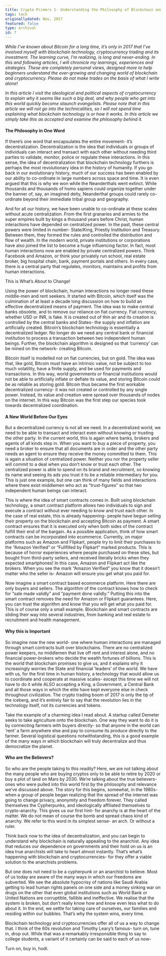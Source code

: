 ```yaml
---
title: Crypto Primers 1- Understanding the Philosophy of Blockchain and Cryptocurrency
tags: tech
originallydated: Nov, 2017
featured: false
type: archival
id: 7
---
```


*While I’ve known about Bitcoin for a long time, it’s only in 2017 that I’ve involved myself with blockchain technology, cryptocurrency trading and its investment. The learning curve, I’m realizing, is long and never-ending. In this and following articles, I will chronicle my learnings, experiences and strategies. These are completely personal views, designed more to help beginners understand the ever-growing and changing world of blockchain and cryptocurrency. Please do not make trades on the basis of what I write alone!*

*In this article I visit the ideological and political aspects of cryptocurrency to explain why it seems like such a big deal, and why people who get into this world quickly become staunch evangelists. Please note that in this article we will not go into the technicalities, so I will not spend time explaining what blockchain technology is or how it works. In this article we simply take this as accepted and examine the philosophy behind it.*

#### The Philosophy in One Word

If there’s one word that encapsulates the entire movement- it’s decentralization. Decentralization is the idea that individuals or groups of individuals can interact and transact with each other without needing third parties to validate, monitor, police or regulate these interactions. In this sense, the idea of decentralization that blockchain technology furthers is perhaps the most revolutionary idea in the history of humanity. If you go back in our evolutionary history, much of our success has been enabled by our ability to co-ordinate in large numbers across space and time. It is even argued that this is why we won while the Neanderthals went extinct. While thousands and thousands of homo sapiens could organize together under the banner of, say, an imagined deity, Neanderthal groups could rarely co-ordinate beyond their immediate tribal group and geography.

And for all our history, we have been unable to co-ordinate at these scales without acute centralization. From the first granaries and armies to the super empires built by kings a thousand years before Christ, human interactions have depended on centralized power. In the past, these central powers were limited in number- State/King, Priestly Institution and Treasury. Between them, they formed the rules and controlled the distribution and flow of wealth. In the modern world, private institutions or corporations have also joined the list to become a huge influencing factor. In fact, most human interactions now are enabled by private centralized powers. Think Facebook and Amazon, or think your privately run school, real estate broker, big hospital chain, bank, payment portals and others. In every case, there is a central party that regulates, monitors, maintains and profits from human interactions.

This is What’s About to Change!

Using the power of blockchain, human interactions no longer need these middle-men and rent seekers. It started with Bitcoin, which itself was the culmination of at least a decade long discussion on how to build an effective decentralized means of payment. The idea was to make central banks obsolete, and to remove our reliance on fiat currency. Fiat currency, whether USD or INR, is fake. It is created out of thin air and its creation is controlled by the central banks and States- the supply and inflation are artificially created. Bitcoin’s blockchain technology is essentially a decentralized ledger. No longer do we need any central bank or financial institution to process a transaction between two independent human beings. Further, the blockchain algorithm is designed so that ‘currency’ can be mined on the network- creating Bitcoin.

Bitcoin itself is modelled not on fiat currencies, but on gold. The idea was that, like gold, Bitcoin must have an intrinsic value, not be subject to too much volatility, have a finite supply, and be used for payments and transactions. In this way, world governments or financial institutions would not be able to artificially inflate or deflate its value, and storing Bitcoin could be as reliable as storing gold. Bitcoin thus became the first workable decentralized currency- it was not created or controlled by any single power. Instead, its value and creation were spread over thousands of nodes on the internet. In this way Bitcoin was the first step our species took towards decentralized coordination.

#### A New World Before Our Eyes

But a decentralized currency is not all we need. In a decentralized world, we need to be able to transact and interact even without knowing or trusting the other party. In the current world, this is again where banks, brokers and agents of all kinds step in. When you want to buy a piece of property, you need a broker to ensure that all documents are in order and the other party needs an agent to ensure they receive the money committed to them. This is again a situation of centralized power. Neither you nor the property seller will commit to a deal when you don’t know or trust each other. The centralized power is able to spend on its brand and recruitment, so knowing its name and seeing its ads you trust it to be a reliable intermediary for you. This is just one example, but one can think of many fields and interactions where there exist middlemen who act as “trust-figures” so that two independent human beings can interact.

This is where the idea of smart contracts comes in. Built using blockchain technology, a smart contract platform allows two individuals to sign and execute a contract without ever needing to know and trust each other. In the case of real estate, this is already happening- people have begun selling their property on the blockchain and accepting Bitcoin as payment. A smart contract ensures that it is executed only when both sides of the contract fulfill their end of the bargain. As a possible application, think of how smart contracts can be incorporated into ecommerce. Currently, on major platforms such as Amazon and Flipkart, people try to limit their purchases to the “Amazon Verified” or “Fullfilled by Flipkart” marked products. This is because of horror experiences where people purchased on these sites, but bought from third-party sellers, and received literally bricks when they expected smartphones! In this case, Amazon and Flipkart act like the brokers. When you see the mark “Amazon Verified” you know that it doesn’t matter who the seller is- Amazon will ensure you get what you paid for.

Now imagine a smart contract based ecommerce platform. Here there are only buyers and sellers. The algorithm of the contract knows how to check for “sale made validly” and “payment done validly.” Putting this into the smart contract removes the need for Amazon or Flipkart guarantees. Here, you can trust the algorithm and know that you will get what you paid for. This is of course only a small example. Blockchain and smart contracts are sliding their way into several industries, from banking and real estate to recruitment and health management.

#### Why this is Important

So imagine now the new world- one where human interactions are managed through smart contracts built over blockchains. There are no centralized power keepers, no middlemen that live off rent and interest alone, and no financial power-brokers who decide the wealth fortunes of billions. This is the world that blockchain promises to give us, and it explains why it increasingly worries the State and financial ‘leaders’ of the world. We have with us, for the first time in human history, a technology that would allow us to coordinate and cooperate at massive scales- except this time we will not have to do it while ALSO accepting a King, a Government, a Central Bank and all those ways in which the elite have kept everyone else in check throughout civilization. The crypto trading boom of 2017 is only the tip of the iceberg, and it’s entirely fair to say that the revolution lies in the technology itself, not its currencies and tokens.

Take the example of a charming idea I read about. A startup called Demeter seeks to take agriculture onto the blockchain. One way they want to do it is by connecting farmers with buyers directly- so that anyone in the world can ‘rent’ a farm anywhere else and pay to consume its produce directly to the farmer. Several logistical questions notwithstanding, this is a good example of the many ways in which blockchain will truly decentralize and thus democratize the planet.

#### Who are the Believers?

So who are the people taking to this readily? Here, we are not talking about the many people who are buying cryptos only to be able to retire by 2020 or buy a plot of land on Mars by 2030. We’re talking about the true believers- ones who were pulled into this world first by the philosophy and relevance we’ve discussed above. The story for this begins, somewhat, in the 1980s- when a group of people began realizing that the spread of the internet was going to change privacy, anonymity and freedom forever. They called themselves the Cypherpunks, and ideologically affiliated themselves to crypto-anarchy. This gives us our first hint- for anarchy is at the heart of the matter. We do not mean of course the bomb and spread chaos kind of anarchy. We refer to this word in its simplest sense- an arch. Or without a ruler.

Think back now to the idea of decentralization, and you can begin to understand why blockchain is naturally appealing to the anarchist. Any idea that reduces our dependence on governments and their hold on us is an idea true anarchists will take to heart almost instantly. That’s what’s happening with blockchain and cryptocurrencies- for they offer a viable solution to the anarchists problems.

But one does not need to be a cypherpunk or an anarchist to believe. Most of us today are aware of the many ways in which our freedoms are subverted. We see the absolute hypocrisy of nations like Saudi Arabia getting to lead human rights panels on one side and a money sinking war on drugs on the other that even global institutions such as World Bank or United Nations are corruptible, fallible and ineffective. We realise that the system is broken, but don’t really know how and know even less what to do about it. In the end, we settle for taking care of ourselves, our families and residing within our bubbles. That’s why the system wins, every time.

Blockchain technology and cryptocurrencies offer all of us a way to change that. I think of the 60s revolution and Timothy Leary’s famous- turn on, tune in, drop out. While that was a remarkably irresponsible thing to say to college students, a variant of it certainly can be said to each of us now-

Turn on, buy in, hodl.
